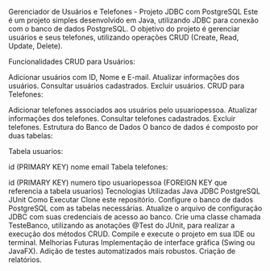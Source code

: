 Gerenciador de Usuários e Telefones - Projeto JDBC com PostgreSQL
Este é um projeto simples desenvolvido em Java, utilizando JDBC para conexão com o banco de dados PostgreSQL. O objetivo do projeto é gerenciar usuários e seus telefones, utilizando operações CRUD (Create, Read, Update, Delete).

Funcionalidades
CRUD para Usuários:

Adicionar usuários com ID, Nome e E-mail.
Atualizar informações dos usuários.
Consultar usuários cadastrados.
Excluir usuários.
CRUD para Telefones:

Adicionar telefones associados aos usuários pelo usuariopessoa.
Atualizar informações dos telefones.
Consultar telefones cadastrados.
Excluir telefones.
Estrutura do Banco de Dados
O banco de dados é composto por duas tabelas:

Tabela usuarios:

id (PRIMARY KEY)
nome
email
Tabela telefones:

id (PRIMARY KEY)
numero
tipo
usuariopessoa (FOREIGN KEY que referencia a tabela usuarios)
Tecnologias Utilizadas
Java
JDBC
PostgreSQL
JUnit
Como Executar
Clone este repositório.
Configure o banco de dados PostgreSQL com as tabelas necessárias.
Atualize o arquivo de configuração JDBC com suas credenciais de acesso ao banco.
Crie uma classe chamada TesteBanco, utilizando as anotações @Test do JUnit, para realizar a execução dos métodos CRUD.
Compile e execute o projeto em sua IDE ou terminal.
Melhorias Futuras
Implementação de interface gráfica (Swing ou JavaFX).
Adição de testes automatizados mais robustos.
Criação de relatórios.
